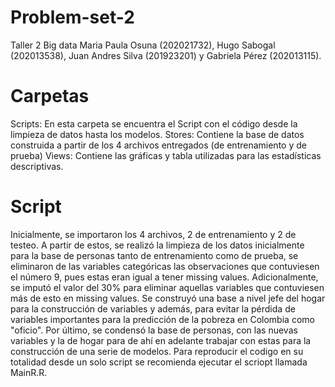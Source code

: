 # Problem-set-2
Taller 2 Big data
Maria Paula Osuna (202021732), Hugo Sabogal (202013538), Juan Andres Silva (201923201) y Gabriela Pérez (202013115).

# Carpetas
Scripts: En esta carpeta se encuentra el Script con el código desde la limpieza de datos hasta los modelos.
Stores: Contiene la base de datos construida a partir de los 4 archivos entregados (de entrenamiento y de prueba)
Views: Contiene las gráficas y tabla utilizadas para las estadísticas descriptivas.

# Script 
Inicialmente, se importaron los 4 archivos, 2 de entrenamiento y 2 de testeo. A partir de estos, se realizó la limpieza de los datos inicialmente para la base de personas tanto de entrenamiento como de prueba, se eliminaron de las variables categóricas las observaciones que contuviesen el número 9, pues estas eran igual a tener missing values. Adicionalmente, se imputó el valor del 30% para eliminar aquellas variables que contuviesen más de esto en missing values. Se construyó una base a nivel jefe del hogar para la construcción de variables y además, para evitar la pérdida de variables importantes para la predicción de la pobreza en Colombia como "oficio". Por último, se condensó la base de personas, con las nuevas variables y la de hogar para de ahí en adelante trabajar con estas para la construcción de una serie de modelos. Para reproducir el codigo en su totalidad desde un solo script se recomienda ejecutar el scriopt llamada MainR.R.
